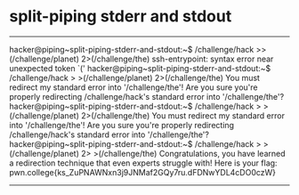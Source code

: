 # split-piping stderr and stdout
***
hacker@piping~split-piping-stderr-and-stdout:~$ /challenge/hack >>(/challenge/planet) 2>(/challenge/the)
ssh-entrypoint: syntax error near unexpected token `('
hacker@piping~split-piping-stderr-and-stdout:~$ /challenge/hack > >(/challenge/planet) 2>(/challenge/the)
You must redirect my standard error into '/challenge/the'!
Are you sure you're properly redirecting /challenge/hack's standard error into
'/challenge/the'?
hacker@piping~split-piping-stderr-and-stdout:~$ /challenge/hack > >(/challenge/planet) 2>(/challenge/the)
You must redirect my standard error into '/challenge/the'!
Are you sure you're properly redirecting /challenge/hack's standard error into
'/challenge/the'?
hacker@piping~split-piping-stderr-and-stdout:~$ /challenge/hack > >(/challenge/planet) 2> >(/challenge/the)
Congratulations, you have learned a redirection technique that even experts
struggle with! Here is your flag:
pwn.college{ks_ZuPNAWNxn3j9JNMaf2GQy7ru.dFDNwYDL4cDO0czW}
***
